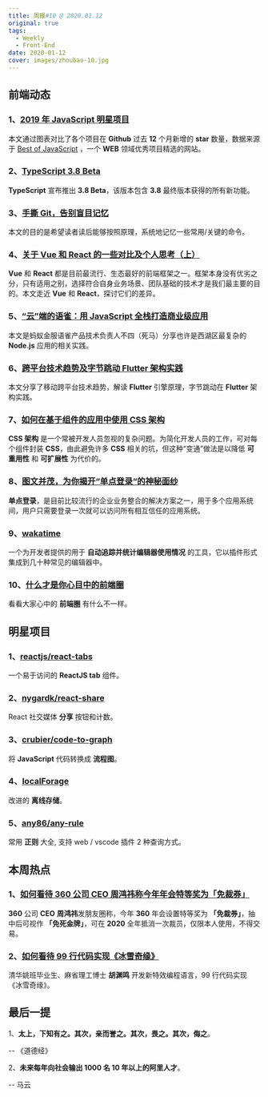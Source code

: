 ```yaml
---
title: 周报#10 @ 2020.01.12
original: true
tags:
  - Weekly
  - Front-End
date: 2020-01-12
cover: images/zhoubao-10.jpg
---
```


## 前端动态

### 1、[2019 年 JavaScript 明星项目](https://risingstars.js.org/2019/zh)

本文通过图表对比了各个项目在 **Github** 过去 **12** 个月新增的 **star** 数量，数据来源于 [Best of JavaScript](https://bestofjs.org/) ，一个 **WEB** 领域优秀项目精选的网站。

### 2、[TypeScript 3.8 Beta](https://devblogs.microsoft.com/typescript/announcing-typescript-3-8-beta/)

**TypeScript** 宣布推出 **3.8 Beta**，该版本包含 **3.8** 最终版本获得的所有新功能。

### 3、[手撕 Git，告别盲目记忆](https://zhuanlan.zhihu.com/p/98679880)

本文的目的是希望读者读后能够按照原理，系统地记忆一些常用/关键的命令。

### 4、[关于 Vue 和 React 的一些对比及个人思考（上）](https://juejin.im/post/5e153e096fb9a048297390c1)

**Vue** 和 **React** 都是目前最流行、生态最好的前端框架之一。框架本身没有优劣之分，只有适用之别，选择符合自身业务场景、团队基础的技术才是我们最主要的目的。本文走近 **Vue** 和 **React**，探讨它们的差异。

### 5、[“云”端的语雀：用 JavaScript 全栈打造商业级应用](https://zhuanlan.zhihu.com/p/101917567)

本文是蚂蚁金服语雀产品技术负责人不四（死马）分享也许是西湖区最复杂的 **Node.js** 应用的相关实践。

### 6、[跨平台技术趋势及字节跳动 Flutter 架构实践](https://juejin.im/post/5de75c6b518825127c26f0e7)

本文分享了移动跨平台技术趋势，解读 **Flutter** 引擎原理，字节跳动在 **Flutter** 架构实践。

### 7、[如何在基于组件的应用中使用 CSS 架构](https://www.infoq.cn/article/am7YwmZSzYpqa1b3u4Uw)

**CSS 架构** 是一个常被开发人员忽视的复杂问题。为简化开发人员的工作，可对每个组件封装 **CSS**，由此避免许多 **CSS** 相关的坑，但这种“变通”做法是以降低 **可重用性** 和 **可扩展性** 为代价的。

### 8、[图文并茂，为你揭开“单点登录“的神秘面纱](https://juejin.im/post/5e11a6e96fb9a048411a4eca)

**单点登录**，是目前比较流行的企业业务整合的解决方案之一，用于多个应用系统间，用户只需要登录一次就可以访问所有相互信任的应用系统。

### 9、[wakatime](https://wakatime.com/dashboard)

一个为开发者提供的用于 **自动追踪并统计编辑器使用情况** 的工具，它以插件形式集成到几十种常见的编辑器中。

### 10、[什么才是你心目中的前端圈](https://www.zhihu.com/question/59758480)

看看大家心中的 **前端圈** 有什么不一样。

## 明星项目

### 1、[reactjs/react-tabs](https://github.com/reactjs/react-tabs)

一个易于访问的 **ReactJS tab** 组件。

### 2、[nygardk/react-share](https://github.com/nygardk/react-share)

React 社交媒体 **分享** 按钮和计数。

### 3、[crubier/code-to-graph](https://github.com/crubier/code-to-graph)

将 **JavaScript** 代码转换成 **流程图**。

### 4、[localForage](https://localforage.docschina.org/)

改进的 **离线存储**。

### 5、[any86/any-rule](https://github.com/any86/any-rule)

常用 **正则** 大全, 支持 web / vscode 插件 2 种查询方式。

## 本周热点

### 1、[如何看待 360 公司 CEO 周鸿祎称今年年会特等奖为「免裁券」](https://www.zhihu.com/question/365314525)

**360** 公司 **CEO** **周鸿祎**发朋友圈称，今年 **360** 年会设置特等奖为 **「免裁券」**，抽中后可视作 **「免死金牌」**，可在 **2020** 全年抵消一次裁员，仅限本人使用，不得交易。

### 2、[如何看待 99 行代码实现《冰雪奇缘》](https://www.zhihu.com/question/365032268)

清华姚班毕业生、麻省理工博士 **胡渊鸣** 开发新特效编程语言，99 行代码实现《冰雪奇缘》。

## 最后一提

1、**太上，下知有之。其次，亲而誉之。其次，畏之。其次，侮之**。

-- 《道德经》

2、**未来每年向社会输出 1000 名 10 年以上的阿里人才**。

-- 马云

